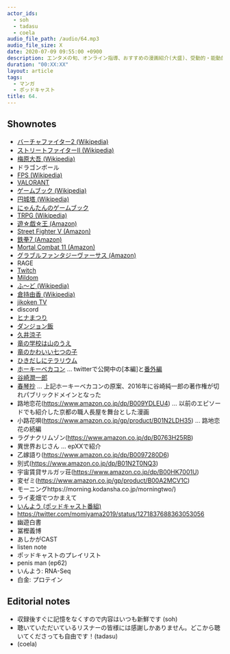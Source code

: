 ```yaml
---
actor_ids:
  - soh
  - tadasu
  - coela
audio_file_path: /audio/64.mp3
audio_file_size: X
date: 2020-07-09 09:55:00 +0900
description: エンタメの旬、オンライン指導、おすすめの漫画紹介(大盛)、受動的・能動的情報摂取、ポッドキャストのプレイリストについて話しました。
duration: "00:XX:XX"
layout: article
tags:
  - マンガ
  - ポッドキャスト
title: 64. 
---
```


## Shownotes
- [バーチャファイター2 (Wikipedia)](https://ja.wikipedia.org/wiki/%E3%83%90%E3%83%BC%E3%83%81%E3%83%A3%E3%83%95%E3%82%A1%E3%82%A4%E3%82%BF%E3%83%BC2)
- [ストリートファイターII (Wikipedia)](https://ja.wikipedia.org/wiki/%E3%82%B9%E3%83%88%E3%83%AA%E3%83%BC%E3%83%88%E3%83%95%E3%82%A1%E3%82%A4%E3%82%BF%E3%83%BCII)
- [梅原大吾 (Wikipedia)](https://ja.wikipedia.org/wiki/%E6%A2%85%E5%8E%9F%E5%A4%A7%E5%90%BE)
- ドラゴンボール
- [FPS (Wikipedia)](https://en.wikipedia.org/wiki/First-person_shooter)
- [VALORANT](https://playvalorant.com/en-us/)
- [ゲームブック (Wikipedia)](https://ja.wikipedia.org/wiki/%E3%82%B2%E3%83%BC%E3%83%A0%E3%83%96%E3%83%83%E3%82%AF)
- [円城塔 (Wikipedia)](https://ja.wikipedia.org/wiki/%E5%86%86%E5%9F%8E%E5%A1%94)
- [にゃんたんのゲームブック](https://www.poplar.co.jp/book/search/result/archive/5250089.html)
- [TRPG (Wikipedia)](https://en.wikipedia.org/wiki/Tabletop_role-playing_game)
- [遊☆戯☆王 (Amazon)](https://www.amazon.co.jp/dp/B074C2HNQ2?tag=researchatf04-22)
- [Street Fighter V (Amazon)](https://www.amazon.co.jp/dp/B081QHDVQH?tag=researchatf04-22)
- [鉄拳7 (Amazon)](https://www.amazon.co.jp/dp/B01MSADRLN?tag=researchatf04-22)
- [Mortal Combat 11 (Amazon)](https://www.amazon.co.jp/dp/B07L6KD1K3?tag=researchatf04-22)
- [グラブルファンタジーヴァーサス (Amazon)](https://www.amazon.co.jp/dp/B07W33QMM4?tag=researchatf04-22)
- RAGE
- [Twitch](https://www.twitch.tv/)
- [Mildom](https://www.mildom.com/)
- [ふ〜ど (Wikipedia)](https://ja.wikipedia.org/wiki/%E3%81%B5%E3%80%9C%E3%81%A9)
- [倉持由香 (Wikipedia)](https://ja.wikipedia.org/wiki/%E5%80%89%E6%8C%81%E7%94%B1%E9%A6%99)
- [jikoken TV](https://jikoken.tokyo/)
- discord
- [ヒナまつり](https://www.amazon.co.jp/dp/B00C40EU46)
- [ダンジョン飯](https://www.amazon.co.jp/dp/B00S0E4JW8/)
- [久井涼子](https://ja.wikipedia.org/wiki/九井諒子)
- [竜の学校は山のうえ](https://www.amazon.co.jp/gp/product/B00DLT047Q)
- [竜のかわいい七つの子](https://www.amazon.co.jp/gp/product/B00BEPJ2SG)
- [ひきだしにテラリウム](https://www.amazon.co.jp/gp/product/B00E59A03O)
- [ホーキーベカコン](https://www.amazon.co.jp/dp/B07NYP18VJ) ... twitterで公開中の[本編]と[番外編](https://twitter.com/aekanar/status/1091660168461398016?s=20)
- [谷崎潤一郎](https://ja.wikipedia.org/wiki/谷崎潤一郎)
- [春琴抄](https://www.amazon.co.jp/dp/B01H13QFW0) ... 上記ホーキーベカコンの原案、2016年に谷崎純一郎の著作権が切れパブリックドメインとなった
- 路地恋花(https://www.amazon.co.jp/dp/B009YDLEU4) ... 以前のエピソードでも紹介した京都の職人長屋を舞台とした漫画
- 小路花唄(https://www.amazon.co.jp/gp/product/B01N2LDH35) ... 路地恋花の続編
- ラグナクリムゾン(https://www.amazon.co.jp/dp/B0763H25RB)
- 異世界おじさん ... epXXで紹介
- 乙嫁語り(https://www.amazon.co.jp/dp/B0097280D6)
- 別式(https://www.amazon.co.jp/dp/B01N2T0NQ3)
- 宇宙賃貸サルガッ荘(https://www.amazon.co.jp/dp/B00HK7001U)
- 変ゼミ(https://www.amazon.co.jp/gp/product/B00A2MCV1C)
- モーニングhttps://morning.kodansha.co.jp/morningtwo/)
- ライ麦畑でつかまえて
- [いんよう (ポッドキャスト番組)](https://anchor.fm/inntoyoh)
- https://twitter.com/momiyama2019/status/1271837688363053056
- 幽遊白書
- 冨樫義博
- あしかがCAST
- listen note
- ポッドキャストのプレイリスト
- penis man (ep62)
- いんよう: RNA-Seq
- 白金: プロテイン

## Editorial notes
- 収録後すぐに記憶をなくすので内容はいつも新鮮です (soh)
- 聴いていただいているリスナーの皆様には感謝しかありません。どこから聴いてくださっても自由です！(tadasu)
- (coela)
